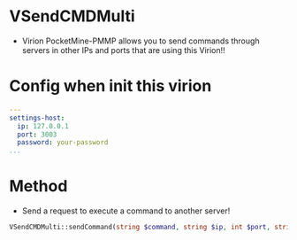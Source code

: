 # VSendCMDMulti
- Virion PocketMine-PMMP allows you to send commands through servers in other IPs and ports that are using this Virion!!

# Config when init this virion
```yml
---
settings-host:
  ip: 127.0.0.1
  port: 3003
  password: your-password
...
```

# Method
- Send a request to execute a command to another server!
```php
VSendCMDMulti::sendCommand(string $command, string $ip, int $port, string $password);
```
